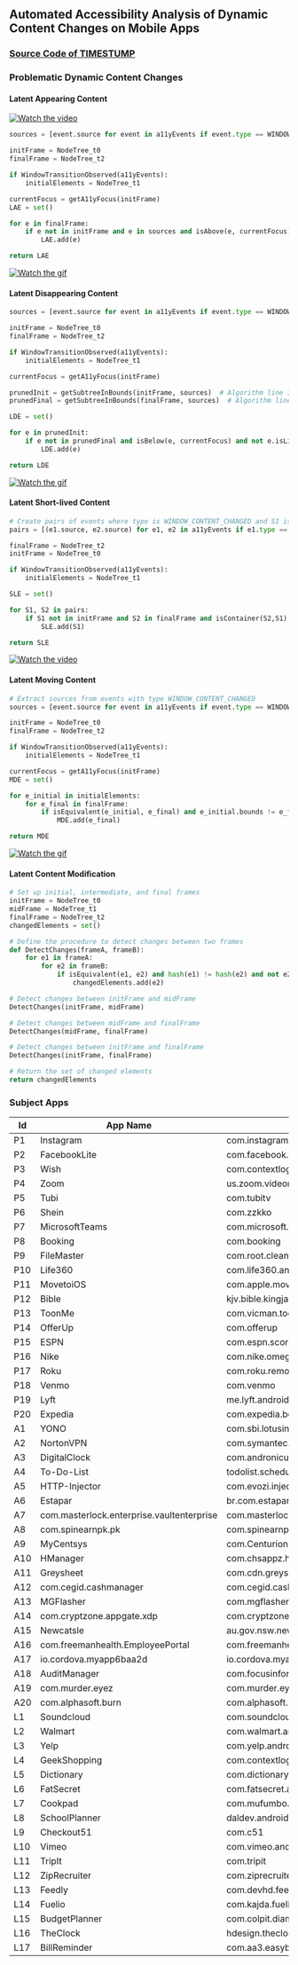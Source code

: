 ## Automated Accessibility Analysis of Dynamic Content Changes on Mobile Apps
### [Source Code of TIMESTUMP](https://github.com/timestump/timestump/tree/main/Source%20Code)



### Problematic Dynamic Content Changes

#### Latent Appearing Content

[![Watch the video](https://github.com/timestump/timestump/blob/main/Media/Fuelio.png)](https://github.com/timestump/timestump/blob/main/Media/fuelio.mp4
)


<!-- <img src="fuelio.mp4" alt="Appeared buttons remain unknown to screen reader users" width="150"/> -->

```python
sources = [event.source for event in a11yEvents if event.type == WINDOW_CONTENT_CHANGED]

initFrame = NodeTree_t0
finalFrame = NodeTree_t2

if WindowTransitionObserved(a11yEvents):
    initialElements = NodeTree_t1

currentFocus = getA11yFocus(initFrame)
LAE = set()

for e in finalFrame:
    if e not in initFrame and e in sources and isAbove(e, currentFocus) and not e.isLiveRegion:
        LAE.add(e)

return LAE
```

[![Watch the gif](https://github.com/timestump/timestump/blob/main/Media/Burn.png)](https://github.com/timestump/timestump/blob/main/Media/burn.gif
)

#### Latent Disappearing Content

```python
sources = [event.source for event in a11yEvents if event.type == WINDOW_CONTENT_CHANGED]

initFrame = NodeTree_t0
finalFrame = NodeTree_t2

if WindowTransitionObserved(a11yEvents):
    initialElements = NodeTree_t1

currentFocus = getA11yFocus(initFrame)

prunedInit = getSubtreeInBounds(initFrame, sources)  # Algorithm line 7
prunedFinal = getSubtreeInBounds(finalFrame, sources)  # Algorithm line 8

LDE = set()

for e in prunedInit:
    if e not in prunedFinal and isBelow(e, currentFocus) and not e.isLiveRegion:
        LDE.add(e)

return LDE
```
[![Watch the gif](https://github.com/timestump/timestump/blob/main/Media/Spotify.png)](https://github.com/timestump/timestump/blob/main/Media/spotify.gif 
)

#### Latent Short-lived Content

```python
# Create pairs of events where type is WINDOW_CONTENT_CHANGED and S1 is within S2
pairs = [(e1.source, e2.source) for e1, e2 in a11yEvents if e1.type == e2.type == WINDOW_CONTENT_CHANGED and isWithin(e1.source, e2.source)]  # Algorithm line 1

finalFrame = NodeTree_t2
initFrame = NodeTree_t0

if WindowTransitionObserved(a11yEvents):
    initialElements = NodeTree_t1

SLE = set()

for S1, S2 in pairs:
    if S1 not in initFrame and S2 in finalFrame and isContainer(S2,S1) and (not S1.isLiveRegion or S1.isClickable):
        SLE.add(S1)

return SLE
```
[![Watch the video](https://github.com/timestump/timestump/blob/main/Media/Autozone.png)](https://github.com/timestump/timestump/blob/main/Media/autozone.mp4 
)

#### Latent Moving Content

```python
# Extract sources from events with type WINDOW_CONTENT_CHANGED
sources = [event.source for event in a11yEvents if event.type == WINDOW_CONTENT_CHANGED]

initFrame = NodeTree_t0
finalFrame = NodeTree_t2

if WindowTransitionObserved(a11yEvents):
    initialElements = NodeTree_t1

currentFocus = getA11yFocus(initFrame)
MDE = set()

for e_initial in initialElements:
    for e_final in finalFrame:
        if isEquivalent(e_initial, e_final) and e_initial.bounds != e_final.bounds and e_initial in sources and e_final in sources and (isAbove(e_final, currentFocus) or isOutOfScreenBounds(e_final)):
            MDE.add(e_final)

return MDE
```
[![Watch the gif](https://github.com/timestump/timestump/blob/main/Media/Fuelio2.png)](https://github.com/timestump/timestump/blob/main/Media/fuelio2.gif 
)

#### Latent Content Modification

```python
# Set up initial, intermediate, and final frames
initFrame = NodeTree_t0
midFrame = NodeTree_t1
finalFrame = NodeTree_t2
changedElements = set()

# Define the procedure to detect changes between two frames
def DetectChanges(frameA, frameB):
    for e1 in frameA:
        for e2 in frameB:
            if isEquivalent(e1, e2) and hash(e1) != hash(e2) and not e2.isLiveRegion:
                changedElements.add(e2)

# Detect changes between initFrame and midFrame
DetectChanges(initFrame, midFrame)

# Detect changes between midFrame and finalFrame
DetectChanges(midFrame, finalFrame)

# Detect changes between initFrame and finalFrame
DetectChanges(initFrame, finalFrame)

# Return the set of changed elements
return changedElements
```
### Subject Apps

| Id  | App Name                                  | Package Name                                         | Installs   | Rate | Category      |
|-----|-------------------------------------------|------------------------------------------------------|------------|------|---------------|
| P1  | Instagram                                 | com.instagram.android                                | 1000000000 |  4.1 | Social        |
| P2  | FacebookLite                              | com.facebook.lite                                    | 1000000000 |  4.1 | Social        |
| P3  | Wish                                      | com.contextlogic.wish                                |  500000000 |  4.6 | Shopping      |
| P4  | Zoom                                      | us.zoom.videomeetings                                |  500000000 |  4.4 | Business      |
| P5  | Tubi                                      | com.tubitv                                           |  100000000 |  4.8 | Entertainment |
| P6  | Shein                                     | com.zzkko                                            |  100000000 |  4.8 | Shopping      |
| P7  | MicrosoftTeams                            | com.microsoft.teams                                  |  100000000 |  4.7 | Business      |
| P8  | Booking                                   | com.booking                                          |  100000000 |  4.6 | Travel        |
| P9  | FileMaster                                | com.root.clean.boost.explorer.filemanager            |  100000000 |  4.5 | Tools         |
| P10 | Life360                                   | com.life360.android.safetymapd                       |  100000000 |  4.5 | Lifestyle     |
| P11 | MovetoiOS                                 | com.apple.movetoios                                  |  100000000 |  2.9 | Tools         |
| P12 | Bible                                     | kjv.bible.kingjamesbible                             |   50000000 |  4.9 | Books         |
| P13 | ToonMe                                    | com.vicman.toonmeapp                                 |   50000000 |  4.6 | Photography   |
| P14 | OfferUp                                   | com.offerup                                          |   50000000 |  4.3 | Shopping      |
| P15 | ESPN                                      | com.espn.score_center                                |   50000000 |    4 | Sports        |
| P16 | Nike                                      | com.nike.omega                                       |   10000000 |  4.5 | Shopping      |
| P17 | Roku                                      | com.roku.remote                                      |   10000000 |  4.4 | Entertainment |
| P18 | Venmo                                     | com.venmo                                            |   10000000 |  4.2 | Finance       |
| P19 | Lyft                                      | me.lyft.android                                      |   10000000 |  3.8 | Navigation    |
| P20 | Expedia                                   | com.expedia.bookings                                 |   10000000 |  3.5 | Travel        |
| A1  | YONO                                      | com.sbi.lotusintouch                                 |  100000000 |  4.1 | Finance       |
| A2  | NortonVPN                                 | com.symantec.securewifi                              |   10000000 |  4.3 | Tools         |
| A3  | DigitalClock                              | com.andronicus.ledclock                              |   10000000 |  4.1 | Tools         |
| A4  | To-Do-List                                | todolist.scheduleplanner.dailyplanner.todo.reminders |    5000000 |  4.7 | Productivity  |
| A5  | HTTP-Injector                             | com.evozi.injector.lite                              |    1000000 |  4.5 | Tools         |
| A6  | Estapar                                   | br.com.estapar.sp                                    |    1000000 |  4.3 | Vehicles      |
| A7  | com.masterlock.enterprise.vaultenterprise | com.masterlock.enterprise.vaultenterprise            |      50000 |  4.2 | Lifestyle     |
| A8  | com.spinearnpk.pk                         | com.spinearnpk.pk                                    |      50000 |  3.8 | Finance       |
| A9  | MyCentsys                                 | com.CenturionSystems.MyCentsysPro                    |      10000 | -    | House         |
| A10 | HManager                                  | com.chsappz.hmanager                                 |      10000 |  4.2 | Productivity  |
| A11 | Greysheet                                 | com.cdn.greysheet                                    |      10000 |    4 | Lifestyle     |
| A12 | com.cegid.cashmanager                     | com.cegid.cashmanager                                |       5000 | -    | Business      |
| A13 | MGFlasher                                 | com.mgflasher.app                                    |       5000 |  4.2 | Vehicles      |
| A14 | com.cryptzone.appgate.xdp                 | com.cryptzone.appgate.xdp                            |       5000 |  3.5 | Business      |
| A15 | Newcatsle                                 | au.gov.nsw.newcastle.app.android                     |       1000 | -    | Lifestyle     |
| A16 | com.freemanhealth.EmployeePortal          | com.freemanhealth.EmployeePortal                     |       1000 |  4.2 | Tools         |
| A17 | io.cordova.myapp6baa2d                    | io.cordova.myapp6baa2d                               |        100 | -    | Health        |
| A18 | AuditManager                              | com.focusinformatica.AuditManagerAzimutBenetti       |         50 | -    | Productivity  |
| A19 | com.murder.eyez                           | com.murder.eyez                                      |         50 | -    | Entertainment |
| A20 | com.alphasoft.burn                        | com.alphasoft.burn                                   |          1 | -    | -             |
| L1  | Soundcloud                                | com.soundcloud.android                               |  100000000 |  4.7 | Music         |
| L2  | Walmart                                   | com.walmart.android                                  |   50000000 |  4.4 | Shopping      |
| L3  | Yelp                                      | com.yelp.android                                     |   50000000 |    4 | Food          |
| L4  | GeekShopping                              | com.contextlogic.geek                                |   10000000 |  4.6 | Shopping      |
| L5  | Dictionary                                | com.dictionary                                       |   10000000 |  4.6 | Books         |
| L6  | FatSecret                                 | com.fatsecret.android                                |   10000000 |  4.6 | Health        |
| L7  | Cookpad                                   | com.mufumbo.android.recipe.search                    |   10000000 |  4.6 | Food          |
| L8  | SchoolPlanner                             | daldev.android.gradehelper                           |   10000000 |  4.4 | Education     |
| L9  | Checkout51                                | com.c51                                              |   10000000 |  4.2 | Shopping      |
| L10 | Vimeo                                     | com.vimeo.android.videoapp                           |   10000000 |    4 | Entertainment |
| L11 | TripIt                                    | com.tripit                                           |    5000000 |  4.8 | Tavel         |
| L12 | ZipRecruiter                              | com.ziprecruiter.android.release                     |    5000000 |  4.8 | Business      |
| L13 | Feedly                                    | com.devhd.feedly                                     |    5000000 |  4.3 | News          |
| L14 | Fuelio                                    | com.kajda.fuelio                                     |    1000000 |  4.5 | Vehicles      |
| L15 | BudgetPlanner                             | com.colpit.diamondcoming.isavemoney                  |    1000000 |  4.4 | Finance       |
| L16 | TheClock                                  | hdesign.theclock                                     |    1000000 |  4.4 | Productivity  |
| L17 | BillReminder                              | com.aa3.easybillsreminder                            |     100000 |  4.5 | Finance       |


<!--
**timestump/timestump** is a ✨ _special_ ✨ repository because its `README.md` (this file) appears on your GitHub profile.

Here are some ideas to get you started:

- 🔭 I’m currently working on ...
- 🌱 I’m currently learning ...
- 👯 I’m looking to collaborate on ...
- 🤔 I’m looking for help with ...
- 💬 Ask me about ...
- 📫 How to reach me: ...
- 😄 Pronouns: ...
- ⚡ Fun fact: ...
-->

